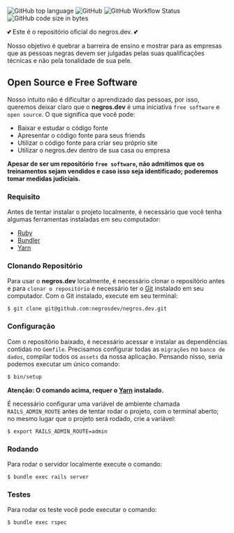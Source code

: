 ![GitHub top language](https://img.shields.io/github/languages/top/negrosdev/negros.dev) ![GitHub](https://img.shields.io/github/license/negrosdev/negros.dev) ![GitHub Workflow Status](https://img.shields.io/github/workflow/status/negrosdev/negros.dev/Ruby) ![GitHub code size in bytes](https://img.shields.io/github/languages/code-size/negrosdev/negros.dev)

💕 Este é o repositório oficial do negros.dev. 💕

Nosso objetivo é quebrar a barreira de ensino e mostrar para as empresas que as pessoas negras devem ser julgadas pelas suas qualificações técnicas e não pela tonalidade de sua pele.

## Open Source e Free Software

Nosso intuito não é dificultar o aprendizado das pessoas, por isso, queremos deixar claro que o **negros.dev** é uma iniciativa `free software` e `open source`. O que significa que você pode:

- Baixar e estudar o código fonte
- Apresentar o código fonte para seus friends
- Utilizar o código fonte para criar seu próprio site
- Utilizar o negros.dev dentro de sua casa ou empresa

**Apesar de ser um repositório `free software`, não admitimos que os treinamentos sejam vendidos e caso isso seja identificado; poderemos tomar medidas judiciais.**


### Requisito

Antes de tentar instalar o projeto localmente, é necessário que você tenha algumas ferramentas instaladas em seu computador:

- [Ruby](https://www.ruby-lang.org/en/)
- [Bundler](https://bundler.io/)
- [Yarn](https://yarnpkg.com/) 



### Clonando Repositório

Para usar o **negros.dev** localmente, é necessário clonar o repositório antes e para `clonar o repositório` é necessário ter o [Git](https://git-scm.com/) instalado em seu computador. Com o Git instalado, execute em seu terminal:


```shell
$ git clone git@github.com:negrosdev/negros.dev.git
```

### Configuração

Com o repositório baixado, é necessário acessar e instalar as dependências contidas no `Gemfile`. Precisamos configurar todas as `migrações` no `banco de dados`, compilar todos os `assets` da nossa aplicação. Pensando nisso, seria podemos executar um único comando:



```ruby
$ bin/setup
```

**Atenção: O comando acima, requer o [Yarn](https://yarnpkg.com/) instalado.** 


É necessário configurar uma variável de ambiente chamada `RAILS_ADMIN_ROUTE` antes de tentar rodar o projeto, com o terminal aberto; no mesmo lugar que o projeto será rodado, crie a variável:


```shell
$ export RAILS_ADMIN_ROUTE=admin
```

### Rodando 

Para rodar o servidor localmente execute o comando:

```shell
$ bundle exec rails server
```

### Testes

Para rodar os teste você pode executar o comando:

```shell
$ bundle exec rspec
```

